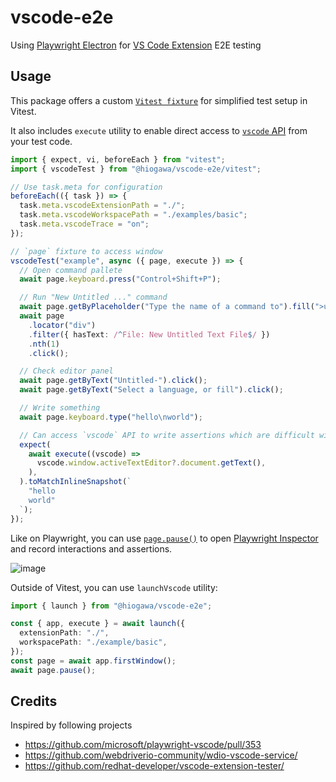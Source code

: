 # vscode-e2e

Using [Playwright Electron](https://playwright.dev/docs/api/class-electron)
for [VS Code Extension](https://code.visualstudio.com/api) E2E testing

## Usage

This package offers a custom [`Vitest fixture`](https://vitest.dev/guide/test-context.html#extend-test-context)
for simplified test setup in Vitest.

It also includes `execute` utility to enable direct access to
[`vscode` API](https://code.visualstudio.com/api/references/vscode-api)
from your test code.

```ts
import { expect, vi, beforeEach } from "vitest";
import { vscodeTest } from "@hiogawa/vscode-e2e/vitest";

// Use task.meta for configuration
beforeEach(({ task }) => {
  task.meta.vscodeExtensionPath = "./";
  task.meta.vscodeWorkspacePath = "./examples/basic";
  task.meta.vscodeTrace = "on";
});

// `page` fixture to access window
vscodeTest("example", async ({ page, execute }) => {
  // Open command pallete
  await page.keyboard.press("Control+Shift+P");

  // Run "New Untitled ..." command
  await page.getByPlaceholder("Type the name of a command to").fill(">untitle");
  await page
    .locator("div")
    .filter({ hasText: /^File: New Untitled Text File$/ })
    .nth(1)
    .click();

  // Check editor panel
  await page.getByText("Untitled-").click();
  await page.getByText("Select a language, or fill").click();

  // Write something
  await page.keyboard.type("hello\nworld");

  // Can access `vscode` API to write assertions which are difficult with `page` API
  expect(
    await execute((vscode) =>
      vscode.window.activeTextEditor?.document.getText(),
    ),
  ).toMatchInlineSnapshot(`
    "hello
    world"
  `);
});
```

Like on Playwright, you can use [`page.pause()`](https://playwright.dev/docs/api/class-page#page-pause)
to open [Playwright Inspector](https://playwright.dev/docs/debug#playwright-inspector)
and record interactions and assertions.

![image](https://github.com/hi-ogawa/vscode-extension-shell-shortcut/assets/4232207/a508ddf1-4365-4743-8a59-73c62ca07c3d)

Outside of Vitest, you can use `launchVscode` utility:

```ts
import { launch } from "@hiogawa/vscode-e2e";

const { app, execute } = await launch({
  extensionPath: "./",
  workspacePath: "./example/basic",
});
const page = await app.firstWindow();
await page.pause();
```

## Credits

Inspired by following projects

- https://github.com/microsoft/playwright-vscode/pull/353
- https://github.com/webdriverio-community/wdio-vscode-service/
- https://github.com/redhat-developer/vscode-extension-tester/
